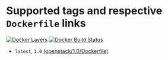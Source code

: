 # Supported tags and respective `Dockerfile` links
[![Docker Layers](https://images.microbadger.com/badges/image/ardeveloppement/openstack.svg)][microbadger]
[![Docker Build Status](https://img.shields.io/docker/build/ardeveloppement/openstack.svg)][dockerstore]

* `latest`, `1.0` [(openstack/1.0/Dockerfile)](https://github.com/ArDeveloppement/docker-images/blob/master/openstack/1.0/Dockerfile)

[microbadger]: https://microbadger.com/images/ardeveloppement/openstack
[dockerstore]: https://store.docker.com/community/images/ardeveloppement/openstack